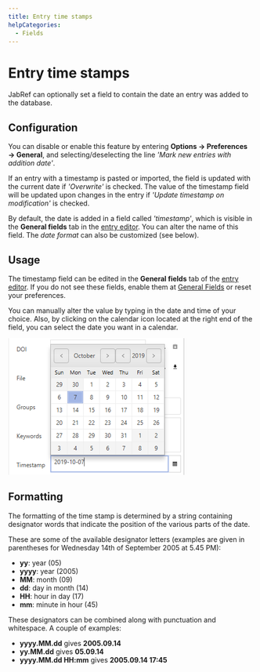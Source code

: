 ```yaml
---
title: Entry time stamps
helpCategories:
  - Fields
---
```


# Entry time stamps

JabRef can optionally set a field to contain the date an entry was added to the database.

## Configuration

You can disable or enable this feature by entering **Options → Preferences → General**, and selecting/deselecting the line _'Mark new entries with addition date'_.

If an entry with a timestamp is pasted or imported, the field is updated with the current date if _'Overwrite'_ is checked. The value of the timestamp field will be updated upon changes in the entry if _'Update timestamp on modification'_ is checked.

By default, the date is added in a field called _'timestamp'_, which is visible in the **General fields** tab in the [entry editor](../general/EntryEditor.md). You can alter the name of this field. The _date format_ can also be customized \(see below\).

## Usage

The timestamp field can be edited in the **General fields** tab of the [entry editor](../general/EntryEditor.md). If you do not see these fields, enable them at [General Fields](../setup/GeneralFields.md) or reset your preferences.

You can manually alter the value by typing in the date and time of your choice. Also, by clicking on the calendar icon located at the right end of the field, you can select the date you want in a calendar.

![Screenshot of the calendar](../../.gitbook/assets/timestamp-calendar.png)

## Formatting

The formatting of the time stamp is determined by a string containing designator words that indicate the position of the various parts of the date.

These are some of the available designator letters \(examples are given in parentheses for Wednesday 14th of September 2005 at 5.45 PM\):

* **yy**: year \(05\)
* **yyyy**: year \(2005\)
* **MM**: month \(09\)
* **dd**: day in month \(14\)
* **HH**: hour in day \(17\)
* **mm**: minute in hour \(45\)

These designators can be combined along with punctuation and whitespace. A couple of examples:

* **yyyy.MM.dd** gives **2005.09.14**
* **yy.MM.dd** gives **05.09.14**
* **yyyy.MM.dd HH:mm** gives **2005.09.14 17:45**

